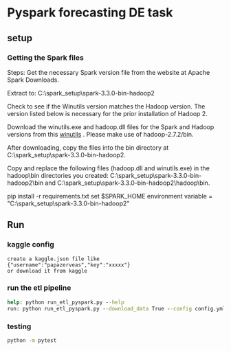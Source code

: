 # Pyspark forecasting DE task

## setup

### Getting the Spark files

Steps:
Get the necessary Spark version file from the website at Apache Spark Downloads.

Extract to: C:\spark_setup\spark-3.3.0-bin-hadoop2

Check to see if the Winutils version matches the Hadoop version. The version listed below is necessary for the prior installation of Hadoop 2.

Download the winutils.exe and hadoop.dll files for the Spark and Hadoop versions from this [winutils](https://github.com/cdarlint/winutils/tree/master/hadoop-2.7.2/bin)
 . Please make use of hadoop-2.7.2/bin.

After downloading, copy the files into the bin directory at C:\spark_setup\spark-3.3.0-bin-hadoop2.

Copy and replace the following files (hadoop.dll and winutils.exe) in the hadoop\bin directories you created: C:\spark_setup\spark-3.3.0-bin-hadoop2\bin and C:\spark_setup\spark-3.3.0-bin-hadoop2\hadoop\bin.

pip install -r requirements.txt
set $SPARK_HOME environment variable = "C:\spark_setup\spark-3.3.0-bin-hadoop2"

## Run

### kaggle config

```text
create a kaggle.json file like {"username":"papazerveas","key":"xxxxx"}
or download it from kaggle
```

### run the etl pipeline

```cmd
help: python run_etl_pyspark.py --help
run: python run_etl_pyspark.py --download_data True --config config.yml
```

### testing

```cmd
python -m pytest
```
